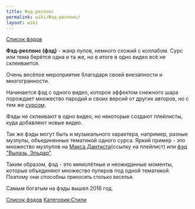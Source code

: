 ```yaml
---
title: Фэд-респонс
permalink: wiki/Фэд-респонс/
layout: wiki
---
```


[Список фэдов](:Категория:Фэды "wikilink")

**Фэд-респонс (фэд)** - жанр пупов, немного схожий с коллабом. Сурс или
тема берётся одна и та же, но в итоге в одно видео всё не склеивается.

Очень весёлое мероприятие благодаря своей внезапности и многогранности.

Начинается фэд с одного видео, которое эффектом снежного шара порождает
множество пародий и своих версий от других авторов, но с тем же
[сурсом](Термины#С "wikilink"). 

Фэды не склеивают в одно видео, но некоторые создают плейлисты, куда
добавляют новые видео.

Так же фэды могут быть и музыкального характера, например, разные
музпупы, объединенные тематикой одного сурса. Яркий пример - это
множество музпупов на [Макса Дантиста](/wiki/MaxDentist "wikilink")(ссылку на
плейлист) или [фэд "Вылазь, Эльдар"](Вылазь_Эльдар_Фэд "wikilink").

Таким образом, фэд - это мимолётные и неожиданные моменты, которые
объединяют множество пуперов под одной тематикой. Поэтому они
способны <span style="font-size:13px;">приносить столько веселья</span>.

Самым богатым на фэды вышел 2016 год.

[Список
фэдов](http://ru.ruspoop.wikia.com/wiki/%D0%9A%D0%B0%D1%82%D0%B5%D0%B3%D0%BE%D1%80%D0%B8%D1%8F:%D0%A4%D1%8D%D0%B4%D1%8B)
[Категория:Стили](Категория:Стили "wikilink")
